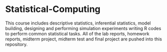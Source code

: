 # Statistical-Computing
This course includes descriptive statistics, inferential statistics, model building, designing and performing simulation experiments writing R codes to perform common statistical tasks. All of the lab reports, homework reports, midterm project, midterm test and final project are pushed into this repository. 
